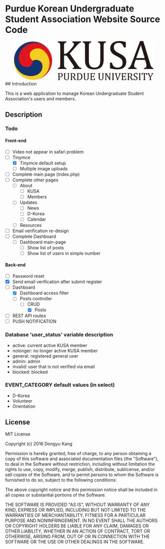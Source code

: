 # Purdue Korean Undergraduate Student Association Website Source Code

<center><img src = "KUSA_Logo.png" style = "width:450px; height:auto;"></center>
## Introduction

This is a web application to manage Korean Undergraduate Student Association's users and members.

## Description

### Todo

#### Front-end

- [ ] Video not appear in safari problem
- [ ] Tinymce
  - [x] Tinymce default setup
  - [ ] Multiple image uploads
- [ ] Complete main page (index.php)
- [ ] Complete other pages
  - [ ] About
    - [ ] KUSA
    - [ ] Members
  - [ ] Updates
    - [ ] News
    - [ ] D-Korea
    - [ ] Calendar
  - [ ] Resources
- [ ] Email verification re-design
- [ ] Complete Dashboard
  - [ ] Dashboard main-page
    - [ ] Show list of posts
    - [ ] Show list of users in simple number

#### Back-end

- [ ] Password reset
- [x] Send email verification after submit register
- [ ] Dashboard
  - [x] Dashboard access filter
  - [ ] Posts controller
    - [ ] CRUD
      - [x] Posts
- [ ] REST API routes
- [ ] PUSH NOTIFICATION

### Database 'user_status' variable description

- active: current active KUSA member
- nolonger: no longer active KUSA member
- general: registered general user
- admin: admin
- invalid: user that is not verified via email
- blocked: blocked

### EVENT_CATEGORY default values (in select)

- D-Korea
- Volunteer
- Orientation

## License

MIT License

Copyright (c) 2016 Dongyu Kang

Permission is hereby granted, free of charge, to any person obtaining a copy
of this software and associated documentation files (the "Software"), to deal
in the Software without restriction, including without limitation the rights
to use, copy, modify, merge, publish, distribute, sublicense, and/or sell
copies of the Software, and to permit persons to whom the Software is
furnished to do so, subject to the following conditions:

The above copyright notice and this permission notice shall be included in all
copies or substantial portions of the Software.

THE SOFTWARE IS PROVIDED "AS IS", WITHOUT WARRANTY OF ANY KIND, EXPRESS OR
IMPLIED, INCLUDING BUT NOT LIMITED TO THE WARRANTIES OF MERCHANTABILITY,
FITNESS FOR A PARTICULAR PURPOSE AND NONINFRINGEMENT. IN NO EVENT SHALL THE
AUTHORS OR COPYRIGHT HOLDERS BE LIABLE FOR ANY CLAIM, DAMAGES OR OTHER
LIABILITY, WHETHER IN AN ACTION OF CONTRACT, TORT OR OTHERWISE, ARISING FROM,
OUT OF OR IN CONNECTION WITH THE SOFTWARE OR THE USE OR OTHER DEALINGS IN THE
SOFTWARE.
